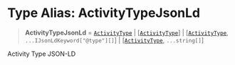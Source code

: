 # Type Alias: ActivityTypeJsonLd

> **ActivityTypeJsonLd** = [`ActivityType`](ActivityType.md) \| \[[`ActivityType`](ActivityType.md)\] \| \[[`ActivityType`](ActivityType.md), `...IJsonLdKeyword["@type"][]`\] \| \[[`ActivityType`](ActivityType.md), `...string[]`\]

Activity Type JSON-LD
